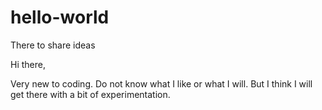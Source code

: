 # hello-world
There to share ideas

Hi there,

Very new to coding. Do not know what I like or what I will.
But I think I will get there with a bit of experimentation.
